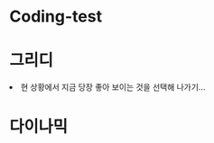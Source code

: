 # Coding-test

<h1>그리디</h1>
<body> 
  <p>
    <li>현 상황에서 지금 당장 좋아 보이는 것을 선택해 나가기...</li>
  </p> 
</body>

<h1>다이나믹</h1>
<body>
  <p>
    
  </p>
</body>